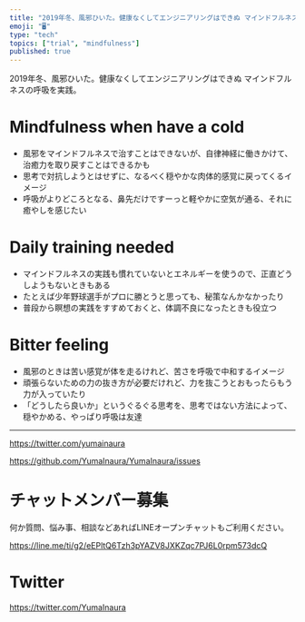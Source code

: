 ```yaml
---
title: "2019年冬、風邪ひいた。健康なくしてエンジニアリングはできぬ マインドフルネスの呼吸を実践。"
emoji: "🖥"
type: "tech"
topics: ["trial", "mindfulness"]
published: true
---
```


2019年冬、風邪ひいた。健康なくしてエンジニアリングはできぬ マインドフルネスの呼吸を実践。

# Mindfulness when have a cold

- 風邪をマインドフルネスで治すことはできないが、自律神経に働きかけて、治癒力を取り戻すことはできるかも
- 思考で対抗しようとはせずに、なるべく穏やかな肉体的感覚に戻ってくるイメージ
- 呼吸がよりどころとなる、鼻先だけですーっと軽やかに空気が通る、それに癒やしを感じたい


# Daily training needed

- マインドフルネスの実践も慣れていないとエネルギーを使うので、正直どうしようもないときもある
- たとえば少年野球選手がプロに勝とうと思っても、秘策なんかなかったり
- 普段から瞑想の実践をすすめておくと、体調不良になったときも役立つ

# Bitter feeling

- 風邪のときは苦い感覚が体を走るけれど、苦さを呼吸で中和するイメージ
- 頑張らないための力の抜き方が必要だけれど、力を抜こうとおもったらもう力が入っていたり
- 「どうしたら良いか」というぐるぐる思考を、思考ではない方法によって、穏やかめる、やっぱり呼吸は友達

---

https://twitter.com/yumainaura

https://github.com/YumaInaura/YumaInaura/issues











<!-- Update From Qiita API -->

# チャットメンバー募集


何か質問、悩み事、相談などあればLINEオープンチャットもご利用ください。

https://line.me/ti/g2/eEPltQ6Tzh3pYAZV8JXKZqc7PJ6L0rpm573dcQ





# Twitter


https://twitter.com/YumaInaura


<!-- Update From Qiita API -->


